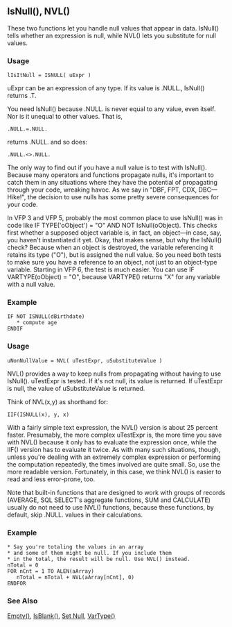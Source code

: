## IsNull(), NVL()

These two functions let you handle null values that appear in data. IsNull() tells whether an expression is null, while NVL() lets you substitute for null values.

### Usage

```foxpro
lIsItNull = ISNULL( uExpr )
```

uExpr can be an expression of any type. If its value is .NULL., IsNull() returns .T.

You need IsNull() because .NULL. is never equal to any value, even itself. Nor is it unequal to other values. That is,

```foxpro
.NULL.=.NULL.
```
returns .NULL. and so does:

```foxpro
.NULL.<>.NULL.
```
The only way to find out if you have a null value is to test with IsNull(). Because many operators and functions propagate nulls, it's important to catch them in any situations where they have the potential of propagating through your code, wreaking havoc. As we say in "DBF, FPT, CDX, DBC&mdash;Hike!", the decision to use nulls has some pretty severe consequences for your code.

In VFP 3 and VFP 5, probably the most common place to use IsNull() was in code like IF TYPE('oObject') = "O" AND NOT IsNull(oObject). This checks first whether a supposed object variable is, in fact, an object&mdash;in case, say, you haven't instantiated it yet. Okay, that makes sense, but why the IsNull() check? Because when an object is destroyed, the variable referencing it retains its type ("O"), but is assigned the null value. So you need both tests to make sure you have a reference to an object, not just to an object-type variable. Starting in VFP 6, the test is much easier. You can use IF VARTYPE(oObject) = "O", because VARTYPE() returns "X" for any variable with a null value. 

### Example

```foxpro
IF NOT ISNULL(dBirthdate)
   * compute age
ENDIF
```
### Usage

```foxpro
uNonNullValue = NVL( uTestExpr, uSubstituteValue )
```

NVL() provides a way to keep nulls from propagating without having to use IsNull(). uTestExpr is tested. If it's not null, its value is returned. If uTestExpr is null, the value of uSubstituteValue is returned.

Think of NVL(x,y) as shorthand for:

```foxpro
IIF(ISNULL(x), y, x)
```
With a fairly simple text expression, the NVL() version is about 25 percent faster. Presumably, the more complex uTestExpr is, the more time you save with NVL() because it only has to evaluate the expression once, while the IIF() version has to evaluate it twice. As with many such situations, though, unless you're dealing with an extremely complex expression or performing the computation repeatedly, the times involved are quite small. So, use the more readable version. Fortunately, in this case, we think NVL() is easier to read and less error-prone, too.

Note that built-in functions that are designed to work with groups of records (AVERAGE, SQL SELECT's aggregate functions, SUM and CALCULATE) usually do not need to use NVL() functions, because these functions, by default, skip .NULL. values in their calculations.

### Example

```foxpro
* Say you're totaling the values in an array
* and some of them might be null. If you include them
* in the total, the result will be null. Use NVL() instead.
nTotal = 0
FOR nCnt = 1 TO ALEN(aArray)
   nTotal = nTotal + NVL(aArray[nCnt], 0)
ENDFOR
```
### See Also

[Empty()](s4g009.md), [IsBlank()](s4g044.md), [Set Null](s4g622.md), [VarType()](s4g027.md)